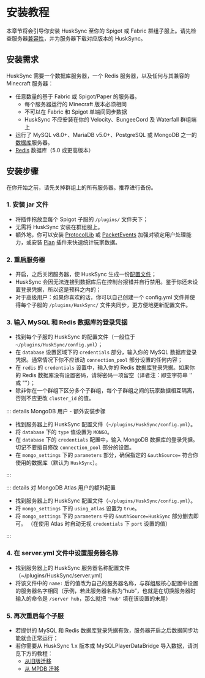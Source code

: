 # 安装教程

本章节将会引导你安装 HuskSync 至你的 Spigot 或 Fabric 群组子服上。请先检查服务器[兼容性](setup.compatbility.md)，并为服务器下载对应版本的 HuskSync。

## 安装需求

HuskSync 需要一个数据库服务器，一个 Redis 服务器，以及任何与其兼容的 Minecraft 服务器：


* 任意数量的基于 Fabric 或 Spigot/Paper 的服务器。
    * 每个服务器运行的 Minecraft 版本必须相同
    * 不可以在 Fabric 和 Spigot 单端间同步数据
    * HuskSync 不应安装在你的 Velocity、BungeeCord 及 Waterfall 群组端上
* 运行了 MySQL v8.0+、MariaDB v5.0+、PostgreSQL 或 MongoDB 之一的[数据库](setup.database.md)服务器。
* [Redis](setup.redis.md) 数据库（5.0 或更高版本）

## 安装步骤

在你开始之前，请先关掉群组上的所有服务器。推荐进行备份。

### 1. 安装 jar 文件

* 将插件拖放至每个 Spigot 子服的 `/plugins/` 文件夹下；
* 无需将 HuskSync 安装在群组服上。
* 额外地，你可以安装 [ProtocolLib](https://www.spigotmc.org/resources/protocollib.1997/) 或 [PacketEvents](https://www.spigotmc.org/resources/packetevents-api.80279/) 加强对锁定用户处理能力，或安装 [Plan](https://www.spigotmc.org/resources/plan-player-analytics.32536/) 插件来快速统计玩家数据。

### 2. 重启服务器

* 开启，之后关闭服务器，使 HuskSync 生成一份[配置文件](guides.config-file.md)；
* HuskSync 会因无法连接到数据库后在控制台报错并自行禁用。鉴于你还未设置登录凭据，所以这是预料之内的；
* 对于高级用户：如果你喜欢的话，你可以自己创建一个 config.yml 文件并使得每个子服的 `/plugins/HuskSync/` 文件夹同步，更方便地更新配置文件。

### 3. 输入 MySQL 和 Redis 数据库的登录凭据

* 找到每个子服的 HuskSync 的配置文件（一般位于 `~/plugins/HuskSync/config.yml`）；
* 在 `database` 设置区域下的 `credentials` 部分，输入你的 MySQL 数据库登录凭据。通常情况下你不应该动 `connection_pool` 部分设置的任何内容；
* 在 `redis` 的 `credentials` 设置中，输入你的 Redis 数据库登录凭据。如果你的 Redis 数据库没有设置密码，请将密码一项留空（译者注：即空字符串 '' 或 ""）；
* 除非你在一个群组下区分多个子群组，每个子群组之间的玩家数据相互隔离，否则不应更改 `cluster_id` 的值。

::: details MongoDB 用户 - 额外安装步骤

* 找到服务器上的 HuskSync 配置文件（`~/plugins/HuskSync/config.yml`）。
* 将 `database` 下的 `type` 值设置为 `MONGO`。
* 在 `database` 下的 `credentials` 配置中，输入 MongoDB 数据库的登录凭据。切记不要擅自修改 `connection_pool` 部分的设置。
* 在 `mongo_settings` 下的 `parameters` 部分，确保指定的 `&authSource=` 符合你使用的数据库（默认为 `HuskSync`）。

:::

::: details 对 MongoDB Atlas 用户的额外配置

* 找到服务器上的 HuskSync 配置文件（`~/plugins/HuskSync/config.yml`）。
* 将 `mongo_settings` 下的 `using_atlas` 设置为 `true`。
* 将 `mongo_settings` 下的 `parameters` 中的 `&authSource=HuskSync` 部分删去即可。
（在使用 Atlas 时自动无视 `credentials` 下 `port` 设置的值）

:::

### 4. 在 server.yml 文件中设置服务器名称

* 找到服务器上的 HuskSync 服务器名称配置文件（~/plugins/HuskSync/server.yml）
* 将该文件中的 `name:` 后的值改为自己的服务器名称，与群组服核心配置中设置的服务器名字相同（示例，若此服务器名称为“hub”，也就是在切换服务器时输入的命令是 `/server hub`，那么就把 `'hub'` 填在该设置的末尾）

### 5. 再次重启每个子服

* 若提供的 MySQL 和 Redis 数据库登录凭据有效，服务器开启之后数据同步功能就会正常运行；
* 若你需要从 HuskSync 1.x 版本或 MySQLPlayerDataBridge 导入数据，请浏览下方的教程：
  * [从旧版迁移](guides.legacy-migration.md)
  * [从 MPDB 迁移](guides.mpdb-migration.md)

